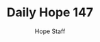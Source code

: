 ---
image: /assets/img/daily-hope-default-artwork.png
title: Daily Hope 147
number: 147
categories:
  - Daily Hope
author: Hope Staff
notes: Daily Hope 147
embed: >-
  <iframe src="https://open.spotify.com/embed/episode/4g2Klxnv8qkM0ApXl2WQAt?utm_source=generator" width="400px" height="102px" frameborder=“0" scrolling=“no”></iframe>
---